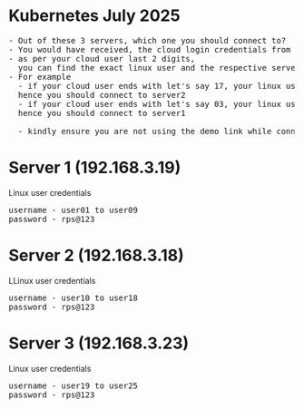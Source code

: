 # Kubernetes July 2025

<pre>
- Out of these 3 servers, which one you should connect to?
- You would have received, the cloud login credentials from your L&D focal point
- as per your cloud user last 2 digits, 
  you can find the exact linux user and the respective server alloted to you
- For example
  - if your cloud user ends with let's say 17, your linux username is user17, 
  hence you should connect to server2
  - if your cloud user ends with let's say 03, your linux username is user03,
  hence you should connect to server1

  - kindly ensure you are not using the demo link while connecting to your lab machine
</pre>

# Server 1 (192.168.3.19)
Linux user credentials
<pre>
username - user01 to user09
password - rps@123
</pre>

# Server 2 (192.168.3.18)
LLinux user credentials
<pre>
username - user10 to user18
password - rps@123
</pre>

# Server 3 (192.168.3.23)
Linux user credentials
<pre>
username - user19 to user25
password - rps@123
</pre>

